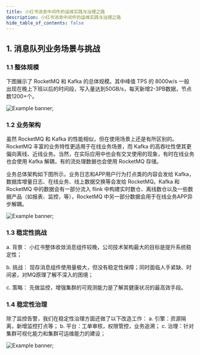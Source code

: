 ```yaml
---
title: 小红书消息中间件的运维实践与治理之路
description: 小红书消息中间件的运维实践与治理之路
hide_table_of_contents: false
---
```



<!--truncate-->

## 1. 消息队列业务场景与挑战

### 1.1 整体规模

下图展示了 RocketMQ 和 Kafka 的总体规模。其中峰值  TPS 的 8000w/s 一般出现在晚上下班以后的时间段，写入量达到50GB/s，每天新增2-3PB数据，节点数1200+个。

<img src="https://tva1.sinaimg.cn/large/e6c9d24egy1h3gaz0px0oj21c40bumyo.jpg
" alt="Example banner" />;

### 1.2 业务架构

虽然 RocketMQ 和 Kafka 的性能相似，但在使用场景上还是有所区别的。RocketMQ 丰富的业务特性更适用于在线业务场景，而 Kafka 的高吞吐性使其更偏向离线、近线业务。当然，在实际应用中也会有交叉使用的现象，有时在线业务也会使用 Kafka 解耦，有的流处理数据也会使用 RocketMQ 存储。

业务总体架构如下图所示，业务日志和APP用户行为打点类的内容会发给 Kafka，数据库增量日志、在线业务、线上数据交换等会发给 RocketMQ。Kafka 和 RocketMQ 中的数据会有一部分流入 flink 中构建实时数仓、离线数仓以及一些数据产品（如报表、监控，等），RocketMQ 中另一部分数据会用于在线业务APP异步解耦。



<img src="https://tva1.sinaimg.cn/large/e6c9d24egy1h3gb1can0cj21c60no40y.jpg
" alt="Example banner" />;

### 1.3 稳定性挑战
a.   背景：
小红书整体收敛消息组件较晚，公司技术架构最大的目标是提升系统稳定性；

b.   挑战：
现存消息组件使用量极大，但没有稳定性保障；同时面临人手紧缺、时间紧，对MQ原理了解不深入的困境；

c.   策略：
先做监控，增强集群的可观测能力是了解其健康状况的最高效手段。

### 1.4 稳定性治理

除了监控告警，我们在稳定性治理方面还做了以下改造工作：
a.   引擎：资源隔离，新增监控打点等；
b.   平台：工单审核，权限管控，业务追溯；
c.   治理：针对集群可视化能力和集群可运维能力的建设；


<img src="https://tva1.sinaimg.cn/large/e6c9d24egy1h3gb3mslkpj21680scabg.jpg
" alt="Example banner" />;